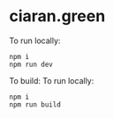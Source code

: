 # ciaran.green

To run locally:

```
npm i
npm run dev
```

To build:
To run locally:

```
npm i
npm run build
```
